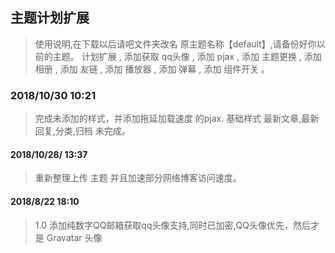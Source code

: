 ## 主题计划扩展
> 使用说明,在下载以后请吧文件夹改名 原主题名称【default】,请备份好你以前的主题。
> 计划扩展 , 添加获取 qq头像 , 添加 pjax , 添加 主题更换 , 添加 相册 , 添加 友链 , 添加 播放器 , 添加 弹幕 , 添加 组件开关 。

### 2018/10/30 10:21
> 完成未添加的样式，并添加拖延加载速度 的pjax.
> 基础样式 最新文章,最新回复,分类,归档 未完成。

#### 2018/10/28/ 13:37
> 重新整理上传 主题  并且加速部分网络博客访问速度。

#### 2018/8/22 18:10
> 1.0 添加纯数字QQ邮箱获取qq头像支持,同时已加密,QQ头像优先，然后才是 Gravatar 头像